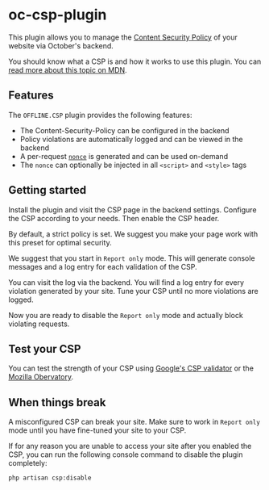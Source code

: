 # oc-csp-plugin

This plugin allows you to manage the [Content Security Policy](https://developer.mozilla.org/en-US/docs/Web/HTTP/Headers/Content-Security-Policy)
of your website via October's backend.

You should know what a CSP is and how it works to use this plugin. You can
[read more about this topic on MDN](https://developer.mozilla.org/en-US/docs/Web/HTTP/Headers/Content-Security-Policy).


## Features

The `OFFLINE.CSP` plugin provides the following features:

* The Content-Security-Policy can be configured in the backend 
* Policy violations are automatically logged and can be viewed in the backend
* A per-request [`nonce`](https://developer.mozilla.org/en-US/docs/Web/HTTP/Headers/Content-Security-Policy/script-src#Unsafe_inline_script) is generated and can be used on-demand
* The `nonce` can optionally be injected in all `<script>` and `<style>` tags

## Getting started

Install the plugin and visit the CSP page in the backend settings. Configure
the CSP according to your needs. Then enable the CSP header.

By default, a strict policy is set. We suggest you make your page work with
this preset for optimal security. 

We suggest that you start in `Report only` mode. This will generate console
messages and a log entry for each validation of the CSP.

You can visit the log via the backend. You will find a log entry
for every violation generated by your site. Tune your CSP until no more
violations are logged.

Now you are ready to disable the `Report only` mode and actually block violating requests.

## Test your CSP

You can test the strength of your CSP using [Google's CSP validator](https://csp-evaluator.withgoogle.com/)
or the [Mozilla Obervatory](https://observatory.mozilla.org/).

## When things break

A misconfigured CSP can break your site. Make sure to work in `Report only` mode
until you have fine-tuned your site to your CSP.

If for any reason you are unable to access your site after you enabled the CSP,
you can run the following console command to disable the plugin completely:

```
php artisan csp:disable
``` 



 
